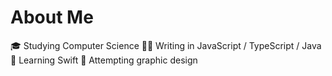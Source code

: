 # About Me
🎓 Studying Computer Science
👨‍💻 Writing in JavaScript / TypeScript / Java
🌱 Learning Swift
🐢 Attempting graphic design
